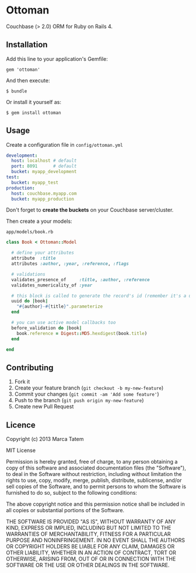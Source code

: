# Ottoman

Couchbase (> 2.0) ORM for Ruby on Rails 4.

## Installation

Add this line to your application's Gemfile:

    gem 'ottoman'

And then execute:

    $ bundle

Or install it yourself as:

    $ gem install ottoman

## Usage

  Create a configuration file in `config/ottoman.yml`

  ```yaml
  development:
    host: localhost # default
    port: 8091      # default
    bucket: myapp_development
  test:
    bucket: myapp_test
  production:
    host: couchbase.myapp.com
    bucket: myapp_production
  ```

  Don't forget to __create the buckets__ on your Couchbase server/cluster.

  Then create a your models:

  `app/models/book.rb`

  ```ruby
  class Book < Ottoman::Model

    # define your attributes
    attribute  :title
    attributes :author, :year, :reference, :flags

    # validations
    validates_presence_of     :title, :author, :reference
    validates_numericality_of :year

    # this block is called to generate the record's id (remember it's a unique key in a key-value datastore)
    uuid do |book|
      "#{author}-#{title}".parameterize
    end

    # you can use active model callbacks too
    before_validation do |book|
      book.reference = Digest::MD5.hexdigest(book.title)
    end

  end
  ```

## Contributing

1. Fork it
2. Create your feature branch (`git checkout -b my-new-feature`)
3. Commit your changes (`git commit -am 'Add some feature'`)
4. Push to the branch (`git push origin my-new-feature`)
5. Create new Pull Request

## Licence

Copyright (c) 2013 Marca Tatem

MIT License

Permission is hereby granted, free of charge, to any person obtaining
a copy of this software and associated documentation files (the
"Software"), to deal in the Software without restriction, including
without limitation the rights to use, copy, modify, merge, publish,
distribute, sublicense, and/or sell copies of the Software, and to
permit persons to whom the Software is furnished to do so, subject to
the following conditions:

The above copyright notice and this permission notice shall be
included in all copies or substantial portions of the Software.

THE SOFTWARE IS PROVIDED "AS IS", WITHOUT WARRANTY OF ANY KIND,
EXPRESS OR IMPLIED, INCLUDING BUT NOT LIMITED TO THE WARRANTIES OF
MERCHANTABILITY, FITNESS FOR A PARTICULAR PURPOSE AND
NONINFRINGEMENT. IN NO EVENT SHALL THE AUTHORS OR COPYRIGHT HOLDERS BE
LIABLE FOR ANY CLAIM, DAMAGES OR OTHER LIABILITY, WHETHER IN AN ACTION
OF CONTRACT, TORT OR OTHERWISE, ARISING FROM, OUT OF OR IN CONNECTION
WITH THE SOFTWARE OR THE USE OR OTHER DEALINGS IN THE SOFTWARE.
